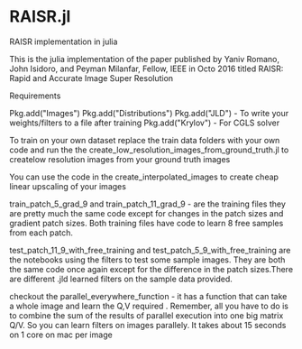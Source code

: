 # RAISR.jl

RAISR implementation in julia

This is the julia implementation of the paper published by Yaniv Romano, John Isidoro, and Peyman Milanfar, Fellow, IEEE in Octo 2016 titled RAISR: Rapid and Accurate Image Super Resolution


Requirements

Pkg.add("Images")
Pkg.add("Distributions")
Pkg.add("JLD") - To write your weights/filters to a file after training
Pkg.add("Krylov") - For CGLS solver

To train on your own dataset replace the train data folders with your own code and run the the create_low_resolution_images_from_ground_truth.jl to createlow resolution images from your ground truth images 

You can use the code in the create_interpolated_images to create cheap linear upscaling of your images

train_patch_5_grad_9 and train_patch_11_grad_9 - are the training files they are pretty much the same code except for changes in the patch sizes and gradient patch sizes. Both training files have code to learn 8 free samples from each patch.

test_patch_11_9_with_free_training and test_patch_5_9_with_free_training are the notebooks using the filters to test some sample images. They are both the same code once again except for the difference in the patch sizes.There are different .jld learned filters on the sample data provided.

checkout the parallel_everywhere_function - it has a function that can take a whole image and learn the Q,V required . Remember, all you have to do is to combine the sum of the results of parallel execution into one big matrix Q/V. So you can learn filters on images parallely. It takes about 15 seconds on 1 core on mac per image
